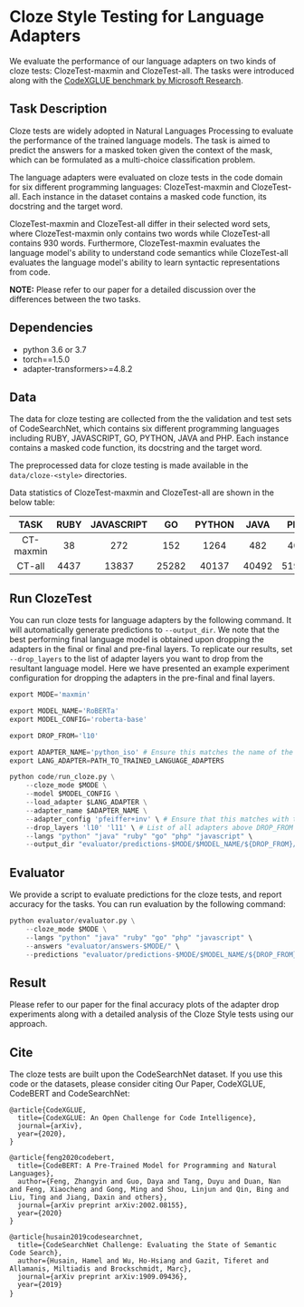 #  Cloze Style Testing for Language Adapters
We evaluate the performance of our language adapters on two kinds of cloze tests: ClozeTest-maxmin and ClozeTest-all. The tasks were introduced along with the [CodeXGLUE benchmark by Microsoft Research](https://github.com/microsoft/CodeXGLUE).

## Task Description
Cloze tests are widely adopted in Natural Languages Processing to evaluate the performance of the trained language models. The task is aimed to predict the answers for a masked token given the context of the mask, which can be formulated as a multi-choice classification problem.

The language adapters were evaluated on cloze tests in the code domain for six different programming languages: ClozeTest-maxmin and ClozeTest-all. Each instance in the dataset contains a masked code function, its docstring and the target word.

ClozeTest-maxmin and ClozeTest-all differ in their selected word sets, where ClozeTest-maxmin only contains two words while ClozeTest-all contains 930 words. Furthermore, ClozeTest-maxmin evaluates the language model's ability to understand code semantics while ClozeTest-all evaluates the language model's ability to learn syntactic representations from code.

<b>NOTE:</b> Please refer to our paper for a detailed discussion over the differences between the two tasks.

## Dependencies
* python 3.6 or 3.7
* torch==1.5.0
* adapter-transformers>=4.8.2

## Data
The data for cloze testing are collected from the the validation and test sets of CodeSearchNet, which contains six different programming languages including RUBY, JAVASCRIPT, GO, PYTHON, JAVA and PHP. Each instance contains a masked code function, its docstring and the target word. 

The preprocessed data for cloze testing is made available in the `data/cloze-<style>` directories.

Data statistics of ClozeTest-maxmin and ClozeTest-all are shown in the below table:

TASK | RUBY | JAVASCRIPT |  GO  | PYTHON | JAVA | PHP  | ALL  |
:-------: | :--: | :--------: | :--: | :----: | :--: | :--: | :--: |
CT-maxmin |  38  |    272     | 152  |  1264  | 482  | 407  | 2615 |
CT-all |  4437  |    13837     | 25282  |  40137  | 40492  | 51930  | 176115 |

## Run ClozeTest

You can run cloze tests for language adapters by the following command. It will automatically generate predictions to `--output_dir`.
We note that the best performing final language model is obtained upon dropping the adapters in the final or final and pre-final layers. To replicate our results, set `--drop_layers` to the list of adapter layers you want to drop from the resultant language model. Here we have presented an example experiment configuration for dropping the adapters in the pre-final and final layers.

```python
export MODE='maxmin'

export MODEL_NAME='RoBERTa'
export MODEL_CONFIG='roberta-base'

export DROP_FROM='l10' 

export ADAPTER_NAME='python_iso' # Ensure this matches the name of the pre-trained language adapter
export LANG_ADAPTER=PATH_TO_TRAINED_LANGUAGE_ADAPTERS

python code/run_cloze.py \
    --cloze_mode $MODE \
    --model $MODEL_CONFIG \
    --load_adapter $LANG_ADAPTER \
    --adapter_name $ADAPTER_NAME \
    --adapter_config 'pfeiffer+inv' \ # Ensure that this matches with the configuration of pre-trained language adapters
    --drop_layers 'l10' 'l11' \ # List of all adapters above DROP_FROM
    --langs "python" "java" "ruby" "go" "php" "javascript" \
    --output_dir "evaluator/predictions-$MODE/$MODEL_NAME/${DROP_FROM}/" | tee "evaluator/predictions-$MODE/$MODEL_NAME/logs/$MODE-${DROP_FROM}.log"
```

## Evaluator
We provide a script to evaluate predictions for the cloze tests, and report accuracy for the tasks. You can run evaluation by the following command:

```python
python evaluator/evaluator.py \
    --cloze_mode $MODE \
    --langs "python" "java" "ruby" "go" "php" "javascript" \
    --answers "evaluator/answers-$MODE/" \
    --predictions "evaluator/predictions-$MODE/$MODEL_NAME/${DROP_FROM}/" | tee -a "evaluator/predictions-$MODE/$MODEL_NAME/logs/$MODE-${DROP_FROM}.log"
```

## Result

Please refer to our paper for the final accuracy plots of the adapter drop experiments along with a detailed analysis of the Cloze Style tests using our approach.

## Cite
The cloze tests are built upon the CodeSearchNet dataset. If you use this code or the datasets, please consider citing Our Paper, CodeXGLUE, CodeBERT and CodeSearchNet:

<pre><code>@article{CodeXGLUE,
  title={CodeXGLUE: An Open Challenge for Code Intelligence},
  journal={arXiv},
  year={2020},
}</code>
</pre>

<pre>
<code>@article{feng2020codebert,
  title={CodeBERT: A Pre-Trained Model for Programming and Natural Languages},
  author={Feng, Zhangyin and Guo, Daya and Tang, Duyu and Duan, Nan and Feng, Xiaocheng and Gong, Ming and Shou, Linjun and Qin, Bing and Liu, Ting and Jiang, Daxin and others},
  journal={arXiv preprint arXiv:2002.08155},
  year={2020}
}</code>
</pre>

<pre>
<code>@article{husain2019codesearchnet,
  title={CodeSearchNet Challenge: Evaluating the State of Semantic Code Search},
  author={Husain, Hamel and Wu, Ho-Hsiang and Gazit, Tiferet and Allamanis, Miltiadis and Brockschmidt, Marc},
  journal={arXiv preprint arXiv:1909.09436},
  year={2019}
}</code> 
</pre>


